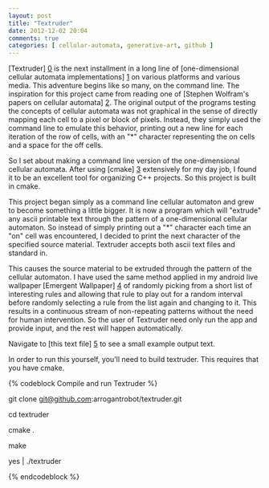 ```yaml
---
layout: post
title: "Textruder"
date: 2012-12-02 20:04
comments: true
categories: [ cellular-automata, generative-art, github ]
---
```


[Textruder] [0] is the next installment in a long line of [one-dimensional cellular automata implementations] [1] on various platforms and various media. This adventure begins like so many, on the command line. The inspiration for this project came from reading one of [Stephen Wolfram's papers on cellular automata] [2]. The original output of the programs testing the concepts of cellular automata was not graphical in the sense of directly mapping each cell to a pixel or block of pixels. Instead, they simply used the command line to emulate this behavior, printing out a new line for each iteration of the row of cells, with an "*" character representing the on cells and a space for the off cells.

So I set about making a command line version of the one-dimensional cellular automata. After using [cmake] [3] extensively for my day job, I found it to be an excellent tool for organizing C++ projects. So this project is built in cmake.

This project began simply as a command line cellular automaton and grew to become something a little bigger. It is now a program which will "extrude" any ascii printable text through the pattern of a one-dimensional cellular automaton. So instead of simply printing out a "*" character each time an "on" cell was encountered, I decided to print the next character of the specified source material. Textruder accepts both ascii text files and standard in.

This causes the source material to be extruded through the pattern of the cellular automaton. I have used the same method applied in my android live wallpaper [Emergent Wallpaper] [4] of randomly picking from a short list of interesting rules and allowing that rule to play out for a random interval before randomly selecting a rule from the list again and changing to it. This results in a continuous stream of non-repeating patterns without the need for human intervention. So the user of Textruder need only run the app and provide input, and the rest will happen automatically.

Navigate to [this text file] [5] to see a small example output text.

In order to run this yourself, you'll need to build textruder. This requires that you have cmake.

{% codeblock Compile and run Textruder %}

git clone git@github.com:arrogantrobot/textruder.git

cd textruder

cmake .

make

yes | ./textruder

{% endcodeblock %}

[0]: https://github.com/arrogantrobot/textruder "textruder github"
[1]: http://archetyp.al/cellular-automata-rule-explorer "cellular automata rule explorer"
[2]: http://www.stephenwolfram.com/publications/articles/ca/83-cellular/ "wolfram 1983"
[3]: http://www.cmake.org/ "cmake website"
[4]: https://play.google.com/store/apps/details?id=com.farawaylabs.android.emergentwallpaper "Emergent Wallpaper"
[5]: http://archetyp.al/assets/textruder_demo.txt "textruder demo"
